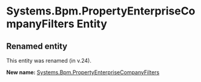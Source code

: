 # Systems.Bpm.PropertyEnterpriseCompanyFilters Entity

## Renamed entity

This entity was renamed (in v.24).

**New name:** [Systems.Bpm.PropertyEnterpriseCompanyFilters](Systems.Bpm.PropertyEnterpriseCompanyFilters.md)
